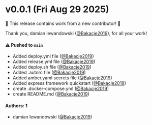# v0.0.1 (Fri Aug 29 2025)

:tada: This release contains work from a new contributor! :tada:

Thank you, damian lewandowski ([@Bakacje2019](https://github.com/Bakacje2019)), for all your work!

#### ⚠️ Pushed to `main`

- Added deploy.yml file ([@Bakacje2019](https://github.com/Bakacje2019))
- Added release.yml file ([@Bakacje2019](https://github.com/Bakacje2019))
- Added deploy.sh file ([@Bakacje2019](https://github.com/Bakacje2019))
- Added .autorc file ([@Bakacje2019](https://github.com/Bakacje2019))
- Added amber.yaml secrets file ([@Bakacje2019](https://github.com/Bakacje2019))
- Added express framework quickstart ([@Bakacje2019](https://github.com/Bakacje2019))
- create .docker-compose.yml ([@Bakacje2019](https://github.com/Bakacje2019))
- create README.md ([@Bakacje2019](https://github.com/Bakacje2019))

#### Authors: 1

- damian lewandowski ([@Bakacje2019](https://github.com/Bakacje2019))
